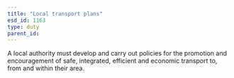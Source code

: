 ```yaml
---
title: "Local transport plans"
esd_id: 1163
type: duty
parent_id:  
---
```


A local authority must develop and carry out policies for the promotion and encouragement of safe, integrated, efficient and economic transport to, from and within their area.

